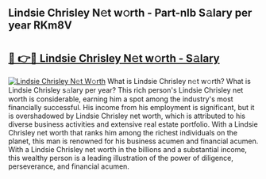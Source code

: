 ## Lindsie Chrisley N𝚎t w𝚘rth - Part-nIb S𝚊lary per year RKm8V

# <h2><a href="http://gc35vv.nevu.top/?p=Lindsie+Chrisley">🔗 👉🔴 Lindsie Chrisley N𝚎t w𝚘rth - S𝚊lary</a></h2>

[![Lindsie Chrisley N𝚎t W𝚘rth](https://i.imgur.com/Oavwk0R.jpeg)](http://gc35vv.nevu.top/?p=Lindsie+Chrisley)
What is Lindsie Chrisley n𝚎t w𝚘rth? What is Lindsie Chrisley s𝚊lary per year?
This rich person's Lindsie Chrisley net worth is considerable, earning him a spot among the industry's most financially successful. His income from his employment is significant, but it is overshadowed by Lindsie Chrisley net worth, which is attributed to his diverse business activities and extensive real estate portfolio. With a Lindsie Chrisley net worth that ranks him among the richest individuals on the planet, this man is renowned for his business acumen and financial acumen. With a Lindsie Chrisley net worth in the billions and a substantial income, this wealthy person is a leading illustration of the power of diligence, perseverance, and financial acumen.
